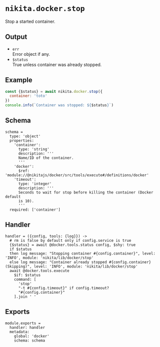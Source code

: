 
# `nikita.docker.stop`

Stop a started container.

## Output

* `err`   
  Error object if any.
* `$status`   
  True unless container was already stopped.

## Example

```js
const {$status} = await nikita.docker.stop({
  container: 'toto'
})
console.info(`Container was stopped: ${$status}`)
```

## Schema

    schema =
      type: 'object'
      properties:
        'container':
          type: 'string'
          description: '''
          Name/ID of the container.
          '''
        'docker':
          $ref: 'module://@nikitajs/docker/src/tools/execute#/definitions/docker'
        'timeout':
          type: 'integer'
          description: '''
          Seconds to wait for stop before killing the container (Docker default
          is 10).
          '''
      required: ['container']

## Handler

    handler = ({config, tools: {log}}) ->
      # rm is false by default only if config.service is true
      {$status} = await @docker.tools.status config, $shy: true
      if $status
      then log message: "Stopping container #{config.container}", level: 'INFO', module: 'nikita/lib/docker/stop'
      else log message: "Container already stopped #{config.container} (Skipping)", level: 'INFO', module: 'nikita/lib/docker/stop'
      await @docker.tools.execute
        $if: $status
        command: [
          'stop'
          "-t #{config.timeout}" if config.timeout?
          "#{config.container}"
        ].join ' '

## Exports

    module.exports =
      handler: handler
      metadata:
        global: 'docker'
        schema: schema
